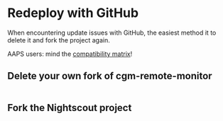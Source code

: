 # Redeploy with GitHub

When encountering update issues with GitHub, the easiest method it to delete it and fork the project again.

AAPS users: mind the [compatibility matrix](../nightscout/close_loop.md#aaps)!

## Delete your own fork of cgm-remote-monitor

```{include} /vendors/github/delete.md

```

## Fork the Nightscout project

```{include} /vendors/github/fork.md

```

</br>
